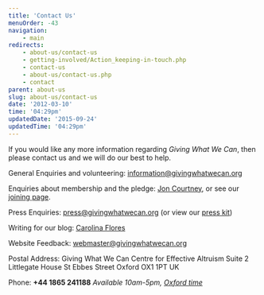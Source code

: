 ```yaml
---
title: 'Contact Us'
menuOrder: -43
navigation:
    - main
redirects:
    - about-us/contact-us
    - getting-involved/Action_keeping-in-touch.php
    - contact-us
    - about-us/contact-us.php
    - contact
parent: about-us
slug: about-us/contact-us
date: '2012-03-10'
time: '04:29pm'
updatedDate: '2015-09-24'
updatedTime: '04:29pm'
---
```

If you would like any more information regarding _Giving What We Can_, then please contact us and we will do our best to help.

General Enquiries and volunteering: [information@givingwhatwecan.org](mailto:information@givingwhatwecan.org)

Enquiries about membership and the pledge: [Jon Courtney](mailto:jonathan.courtney@givingwhatwecan.org), or see our [joining page](/get-involved/join-us).

Press Enquiries: [press@givingwhatwecan.org](mailto:press@givingwhatwecan.org)
(or view our [press kit](/about-us/press-kit.php))

Writing for our blog: [Carolina Flores](mailto:carolina.flores@givingwhatwecan.org)

Website Feedback: [webmaster@givingwhatwecan.org](mailto:webmaster@givingwhatwecan.org)

Postal Address:
Giving What We Can
Centre for Effective Altruism
Suite 2
Littlegate House
St Ebbes Street
Oxford OX1 1PT
UK

Phone:
 **+44 1865 241188**
 _Available 10am-5pm, [Oxford time](http://www.timeanddate.com/worldclock/uk/oxford)_